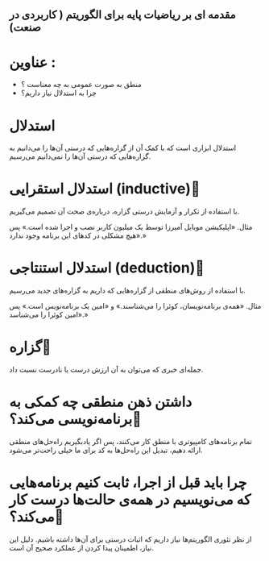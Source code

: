 ## مقدمه ای بر ریاضیات پایه برای الگوریتم ( کاربردی در صنعت)

# عناوین :
<ul>
  <li>منطق به صورت عمومی به چه معناست ؟</li>
  <li>چرا به استدلال نیاز داریم؟</li>
</ul>

# استدلال

استدلال ابزاری است که با کمک آن از گزاره‌هایی که درستی آن‌ها را می‌دانیم به گزاره‌هایی که درستی آن‌ها را نمی‌دانیم می‌رسیم.

# استدلال استقرایی‌ (inductive)🔗

با استفاده از تکرار و آزمایش درستی گزاره، درباره‌ی صحت آن تصمیم می‌گیریم.

مثال. «اپلیکیشن موبایل آمیرزا توسط یک میلیون کاربر نصب و اجرا شده است.» پس «هیچ مشکلی در کدهای این برنامه وجود ندارد.»

# استدلال استنتاجی (deduction)🔗

با استفاده از روش‌های منطقی از گزاره‌هایی که داریم به گزاره‌های جدید می‌رسیم.

مثال. «همه‌ی برنامه‌نویسان، کوئرا را می‌شناسند.» و «امین یک برنامه‌نویس است.» پس «امین کوئرا را می‌شناسد.»

# گزاره🔗

جمله‌ای خبری که می‌توان به آن ارزش درست یا نادرست نسبت داد.

# داشتن ذهن منطقی چه کمکی به برنامه‌نویسی می‌کند؟🔗

تمام برنامه‌های کامپیوتری با منطق کار می‌کنند، پس اگر یادبگیریم راه‌حل‌های منطقی ارائه دهیم، تبدیل این راه‌حل‌ها به کد برای ما خیلی راحت‌تر می‌شود.

# چرا باید قبل از اجرا، ثابت کنیم برنامه‌هایی که می‌نویسیم در همه‌ی حالت‌ها درست کار می‌کند؟🔗

از نظر تئوری الگوریتم‌ها نیاز داریم که اثبات درستی برای آن‌ها داشته باشیم. دلیل این نیاز، اطمینان پیدا کردن از عملکرد صحیح آن است.
